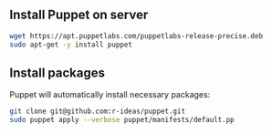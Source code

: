 Install Puppet on server
------------------------

```bash
wget https://apt.puppetlabs.com/puppetlabs-release-precise.deb
sudo apt-get -y install puppet
```

Install packages
----------------

Puppet will automatically install necessary packages:

```bash
git clone git@github.com:r-ideas/puppet.git
sudo puppet apply --verbose puppet/manifests/default.pp
```
